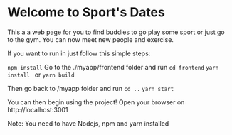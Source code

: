 # Welcome to Sport's Dates
This a a web page for you to find buddies to go play some sport or just go to the gym. You can now meet new people and exercise.

If you want to run in just follow this simple steps:

`npm install`
Go to the ./myapp/frontend folder and run 
`cd frontend`
`yarn install `
or
`yarn build`

Then go back to /myapp folder and run
`cd ..`
`yarn start`

You can then begin using the project! Open your browser on http://localhost:3001

Note: You need to have Nodejs, npm and yarn installed 

